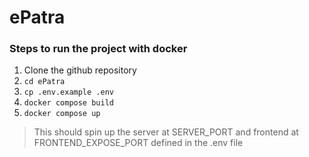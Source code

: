 # ePatra

### Steps to run the project with docker
1. Clone the github repository
2. `cd ePatra`
3. `cp .env.example .env`
4. `docker compose build`
5. `docker compose up`

> This should spin up the server at SERVER_PORT and frontend at FRONTEND_EXPOSE_PORT defined in the .env file